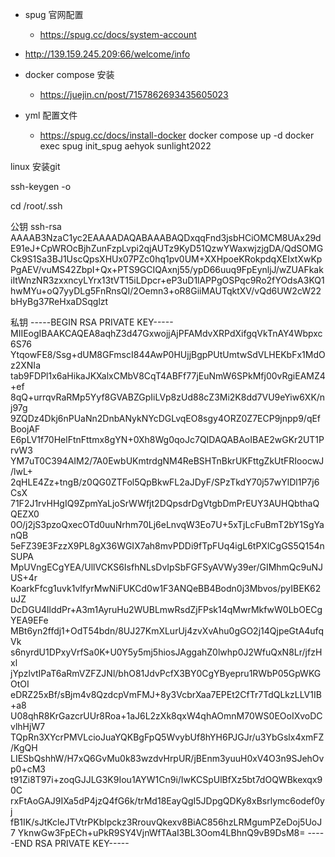 
- spug 官网配置
  - https://spug.cc/docs/system-account
- http://139.159.245.209:66/welcome/info


- docker compose 安装
  - https://juejin.cn/post/7157862693435605023

- yml 配置文件
  - https://spug.cc/docs/install-docker
  docker compose up -d
docker exec spug init_spug aehyok sunlight2022


linux 安装git

ssh-keygen -o

cd /root/.ssh





公钥
ssh-rsa AAAAB3NzaC1yc2EAAAADAQABAAABAQDxqqFnd3jsbHCiOMCM8UAx29dE91eJ+CpWROcBjhZunFzpLvpi2qjAUTz9KyD51QzwYWaxwjzjgDA/QdSOMGCk9S1Sa3BJ1UscQpsXHUx07PZc0hq1pv0UM+XXHpoeKRokpdqXEIxtXwKpPgAEV/vuMS42ZbpI+Qx+PTS9GCIQAxnj55/ypD66uuq9FpEynljJ/wZUAFkakiItWnzNR3zxxncyLYrx13tVT15iLDpcr+eP3uD1lAPPgOSPqc9Ro2fYOdsA3KQ1hwMYu+oQ7yyDLg5FnRnsQI/2Oemn3+oR8GiiMAUTqktXV/vQd6UW2cW22bHyBg37ReHxaDSqglzt

私钥
-----BEGIN RSA PRIVATE KEY-----
MIIEogIBAAKCAQEA8aqhZ3d47GxwojjAjPFAMdvXRPdXifgqVkTnAY4Wbpxc6S76
YtqowFE8/Ssg+dUM8GFmscI844AwP0HUjjBgpPUtUmtwSdVLHEKbFx1MdOz2XNIa
tab9FDPl1x6aHikaJKXalxCMbV8CqT4ABFf77jEuNmW6SPkMfj00vRgiEAMZ4+ef
8qQ+urrqvRaRMp5Yyf8GVABZGpIiLVp8zUd88cZ3Mi2K8dd7VU9eYiw6XK/nj97g
9ZQDz4Dkj6nPUaNn2DnbANykNYcDGLvqEO8sgy4ORZ0Z7ECP9jnpp9/qEfBoojAF
E6pLV1f70HelFtnFttmx8gYN+0Xh8Wg0qoJc7QIDAQABAoIBAE2wGKr2UT1PrvW3
YM7uT0C394AIM2/7A0EwbUKmtrdgNM4ReBSHTnBkrUKFttgZkUtFRIoocwJ/lwL+
2qHLE4Zz+tngB/z0QG0ZTFol5QpBkwFL2aJDyF/SPzTkdY70j57wYlDl1P7j6CsX
71F2J1rvHHgIQ9ZpmYaLjoSrWWfjt2DQpsdrDgVtgbDmPrEUY3AUHQbthaQQEZX0
0O/j2jS3pzoQxecOTd0uuNrhm70Lj6eLnvqW3Eo7U+5xTjLcFuBmT2bY1SgYanQB
5eFZ39E3FzzX9PL8gX36WGIX7ah8mvPDDi9fTpFUq4igL6tPXlCgGS5Q154nSUPA
MpUVngECgYEA/UllVCKS6IsfhNLsDvIpSbFGFSyAVWy39er/GIMhmQc9uNJUS+4r
KoarkFfcg1uvk1vIfyrMwNiFUKCd0w1F3ANQeBB4Bodn0j3Mbvos/pyIBEK62uJZ
DcDGU4llddPr+A3m1AyruHu2WUBLmwRsdZjFPsk14qMwrMkfwW0LbOECgYEA9EFe
MBt6yn2ffdj1+OdT54bdn/8UJ27KmXLurUj4zvXvAhu0gGO2j14QjpeGtA4ufqVk
s6nyrdU1DPxyVrfSa0K+U0Y5y5mj5hiosJAggahZ0lwhp0J2WfuQxN8Lr/jfzHxl
jYpzlvtIPaT6aRmVZFZJNl/bhO81JdvPcfX3BY0CgYByepru1RWbP05GpWKGOtOI
eDRZ25xBf/sBjm4v8QzdcpVmFMJ+8y3VcbrXaa7EPEt2CfTr7TdQLkzLLV1IB+a8
U08qhR8KrGazcrUUr8Roa+1aJ6L2zXk8qxW4qhAOmnM70WS0EOoIXvoDCvlhHjW7
TQpRn3XYcrPMVLcioJuaYQKBgFpQ5WvybUf8hYH6PJGJr/u3YbGslx4xmFZ/KgQH
LIESbQshhW/H7xQ6GvMu0k83wzdvHrpUR/jBEnm3yuuH0xV4O3n9SJehOvp0+cM3
t91Zi8T97i+zoqGJJLG3K9Iou1AYW1Cn9i/IwKCSpUlBfXz5bt7dOQWBkexqx90C
rxFtAoGAJ9IXa5dP4jzQ4fG6k/trMd18EayQgI5JDpgQDKy8xBsrlymc6odef0yj
fB1IK/sJtKcleJTVtrPKblpckz3RrouvQkexv8BiAC856hzLRMgumPZeDoj5UoJ7
YknwGw3FpECh+uPkR9SY4VjnWfTAaI3BL3Oom4LBhnQ9vB9DsM8=
-----END RSA PRIVATE KEY-----
